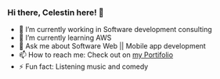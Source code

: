 ### Hi there, Celestin here! 👋

<!--
**niyoceles/niyoceles** is a ✨ _special_ ✨ repository because its `README.md` (this file) appears on your GitHub profile.
-->

- 🔭 I’m currently working in Software development consulting
- 🌱 I’m currently learning AWS 
- 💬 Ask me about Software Web || Mobile app development
- 📫 How to reach me: Check out on [my Portifolio](https://niyonsaba.com/)
- ⚡ Fun fact: Listening music and comedy

